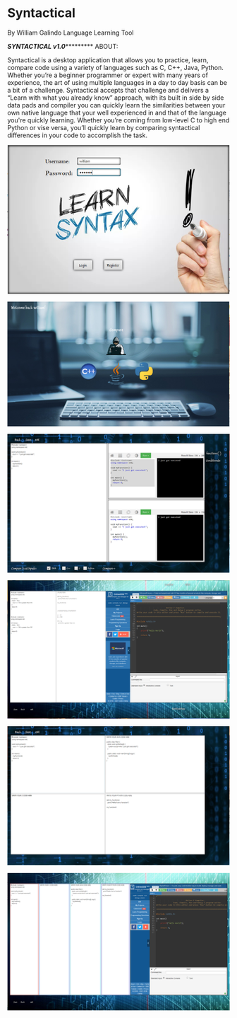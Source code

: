 # Syntactical
By William Galindo
Language Learning Tool

***************************SYNTACTICAL v1.0************************************
ABOUT:

Syntactical is a desktop application that allows you to practice, learn, compare code using a variety of languages such as C, C++, Java, Python. Whether you’re a beginner programmer or expert with many years of experience, the art of using multiple languages in a day to day basis can be a bit of a challenge. Syntactical accepts that challenge and delivers a “Learn with what you already know” approach, with its built in side by side data pads  and compiler you can quickly learn the similarities between your own native language that your well experienced in and that of the language you're quickly learning.  Whether you’re coming from low-level C to high end Python or vise versa, you’ll quickly learn by comparing syntactical differences in your code to accomplish the task.  



![alt text](https://github.com/wgalindo1453/Syntactical/blob/main/login.PNG?raw=true)

![alt text](https://github.com/wgalindo1453/Syntactical/blob/main/mainmenu.PNG?raw=true)

![alt text](https://github.com/wgalindo1453/Syntactical/blob/main/Display.PNG?raw=true)

![alt text](https://github.com/wgalindo1453/Syntactical/blob/main/CMPDISPLAY.PNG?raw=true)

![alt text](https://github.com/wgalindo1453/Syntactical/blob/main/display2.PNG?raw=true)

![alt text](https://github.com/wgalindo1453/Syntactical/blob/main/comparedisplay.PNG?raw=true)




